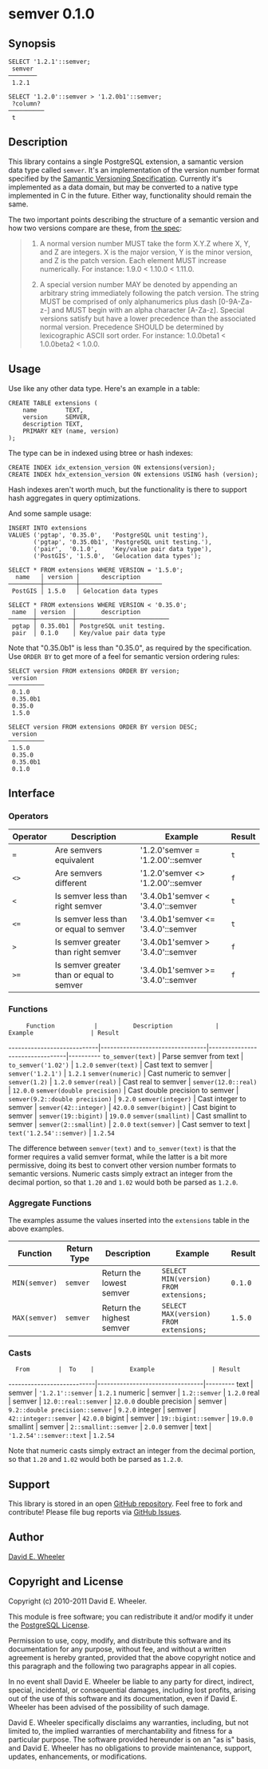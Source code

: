 semver 0.1.0
============

Synopsis
--------

    SELECT '1.2.1'::semver;
     semver    
    ────────
     1.2.1

    SELECT '1.2.0'::semver > '1.2.0b1'::semver;
     ?column?
    ──────────
     t
    
Description
-----------

This library contains a single PostgreSQL extension, a samantic version data
type called `semver`. It's an implementation of the version number format
specified by the [Samantic Versioning Specification](http://semver.org/).
Currently it's implemented as a data domain, but may be converted to a native
type implemented in C in the future. Either way, functionality should remain
the same.

The two important points describing the structure of a semantic version and
how two versions compare are these, from [the spec](http://semver.org/):

> 1. A normal version number MUST take the form X.Y.Z where X, Y, and
> Z are integers. X is the major version, Y is the minor version, and
> Z is the patch version. Each element MUST increase numerically. For
> instance: 1.9.0 < 1.10.0 < 1.11.0.
>
> 2. A special version number MAY be denoted by appending an arbitrary
> string immediately following the patch version. The string MUST
> be comprised of only alphanumerics plus dash [0-9A-Za-z-] and
> MUST begin with an alpha character [A-Za-z]. Special versions
> satisfy but have a lower precedence than the associated normal
> version. Precedence SHOULD be determined by lexicographic ASCII sort
> order. For instance: 1.0.0beta1 < 1.0.0beta2 < 1.0.0.

Usage
-----

Use like any other data type. Here's an example in a table:

    CREATE TABLE extensions (
        name        TEXT,
        version     SEMVER,
        description TEXT,
        PRIMARY KEY (name, version)
    );

The type can be in indexed using btree or hash indexes:

    CREATE INDEX idx_extension_version ON extensions(version);
    CREATE INDEX hdx_extension_version ON extensions USING hash (version);

Hash indexes aren't worth much, but the functionality is there to support hash
aggregates in query optimizations.

And some sample usage:

    INSERT INTO extensions
    VALUES ('pgtap', '0.35.0',   'PostgreSQL unit testing'),
           ('pgtap', '0.35.0b1', 'PostgreSQL unit testing.'),
           ('pair',  '0.1.0',    'Key/value pair data type'),
           ('PostGIS', '1.5.0',  'Gelocation data types');

    SELECT * FROM extensions WHERE VERSION = '1.5.0';
      name   │ version │      description      
    ─────────┼─────────┼───────────────────────
     PostGIS │ 1.5.0   │ Gelocation data types

    SELECT * FROM extensions WHERE VERSION < '0.35.0';
     name  │ version  │       description        
    ───────┼──────────┼──────────────────────────
     pgtap │ 0.35.0b1 │ PostgreSQL unit testing.
     pair  │ 0.1.0    │ Key/value pair data type
    
Note that "0.35.0b1" is less than "0.35.0", as required by the specification.
Use `ORDER BY` to get more of a feel for semantic version ordering rules:

    SELECT version FROM extensions ORDER BY version;
     version  
    ──────────
     0.1.0
     0.35.0b1
     0.35.0
     1.5.0

    SELECT version FROM extensions ORDER BY version DESC;
     version  
    ──────────
     1.5.0
     0.35.0
     0.35.0b1
     0.1.0

Interface
---------

### Operators ###

 Operator |             Description                   | Example                            | Result
----------|-------------------------------------------|------------------------------------|--------
 `=`      | Are semvers equivalent                    | '1.2.0'semver = '1.2.00'::semver   | `t`
 `<>`     | Are semvers different                     | '1.2.0'semver <> '1.2.00'::semver  | `f`
 `<`      | Is semver less than right semver          | '3.4.0b1'semver < '3.4.0'::semver  | `t`
 `<=`     | Is semver less than or equal to semver    | '3.4.0b1'semver <= '3.4.0'::semver | `t`
 `>`      | Is semver greater than right semver       | '3.4.0b1'semver > '3.4.0'::semver  | `f`
 `>=`     | Is semver greater than or equal to semver | '3.4.0b1'semver >= '3.4.0'::semver | `f`

### Functions ###

         Function           |          Description            |          Example                | Result
----------------------------|---------------------------------|---------------------------------|----------
 `to_semver(text)`          | Parse semver from text          | `to_semver('1.02')`             | `1.2.0`
 `semver(text)`             | Cast text to semver             | `semver('1.2.1')`               | `1.2.1`
 `semver(numeric)`          | Cast numeric to semver          | `semver(1.2)`                   | `1.2.0`
 `semver(real)`             | Cast real to semver             | `semver(12.0::real)`            | `12.0.0`
 `semver(double precision)` | Cast double precision to semver | `semver(9.2::double precision)` | `9.2.0`
 `semver(integer)`          | Cast integer to semver          | `semver(42::integer)`           | `42.0.0`
 `semver(bigint)`           | Cast bigint to semver           | `semver(19::bigint)`            | `19.0.0`
 `semver(smallint)`         | Cast smallint to semver         | `semver(2::smallint)`           | `2.0.0`
 `text(semver)`             | Cast semver to text             | `text('1.2.54'::semver)`        | `1.2.54`

The difference between `semver(text)` and `to_semver(text)` is that the former
requires a valid semver format, while the latter is a bit more permissive,
doing its best to convert other version number formats to semantic versions.
Numeric casts simply extract an integer from the decimal portion, so that
`1.20` and `1.02` would both be parsed as `1.2.0`.

### Aggregate Functions ###

The examples assume the values inserted into the `extensions` table in the above examples.

   Function    | Return Type |        Description        |               Example                  | Result
---------------|-------------|---------------------------|----------------------------------------|--------
 `MIN(semver)` |  `semver`   | Return the lowest semver  | `SELECT MIN(version) FROM extensions;` | `0.1.0`
 `MAX(semver)` |  `semver`   | Return the highest semver | `SELECT MAX(version) FROM extensions;` | `1.5.0`

### Casts ###

      From        |  To    |          Example                | Result
---------------------------|---------------------------------|---------
 text             | semver | `'1.2.1'::semver`               | `1.2.1`
 numeric          | semver | `1.2::semver`                   | `1.2.0`
 real             | semver | `12.0::real::semver`            | `12.0.0`
 double precision | semver | `9.2::double precision::semver` | `9.2.0`
 integer          | semver | `42::integer::semver`           | `42.0.0`
 bigint           | semver | `19::bigint::semver`            | `19.0.0`
 smallint         | semver | `2::smallint::semver`           | `2.0.0`
 semver           | text   | `'1.2.54'::semver::text`        | `1.2.54`

Note that numeric casts simply extract an integer from the decimal portion, so that
`1.20` and `1.02` would both be parsed as `1.2.0`.

Support
-------

This library is stored in an open [GitHub
repository](http://github.com/theory/pg-semver). Feel free to fork and
contribute! Please file bug reports via [GitHub
Issues](http://github.com/theory/pg-semver/issues/).

Author
------

[David E. Wheeler](http://www.justatheory.com/)

Copyright and License
---------------------

Copyright (c) 2010-2011 David E. Wheeler.

This module is free software; you can redistribute it and/or modify it under
the [PostgreSQL License](http://www.opensource.org/licenses/postgresql).

Permission to use, copy, modify, and distribute this software and its
documentation for any purpose, without fee, and without a written agreement is
hereby granted, provided that the above copyright notice and this paragraph
and the following two paragraphs appear in all copies.

In no event shall David E. Wheeler be liable to any party for direct,
indirect, special, incidental, or consequential damages, including lost
profits, arising out of the use of this software and its documentation, even
if David E. Wheeler has been advised of the possibility of such damage.

David E. Wheeler specifically disclaims any warranties, including, but not
limited to, the implied warranties of merchantability and fitness for a
particular purpose. The software provided hereunder is on an "as is" basis,
and David E. Wheeler has no obligations to provide maintenance, support,
updates, enhancements, or modifications.
